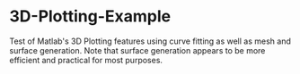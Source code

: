 # 3D-Plotting-Example
Test of Matlab's 3D Plotting features using curve fitting as well as mesh and surface generation. Note that surface generation appears to be more efficient and practical for most purposes. 
